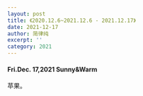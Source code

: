```yaml
---
layout: post
title: 《2020.12.6~2021.12.6 - 2021.12.17》
date: 2021-12-17
author: 简律纯
excerpt: ''
category: 2021
---
```


#### Fri.Dec. 17,2021 Sunny&Warm
苹果。